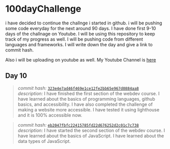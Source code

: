 # 100dayChallenge
i have decided to continue the challnge i started in github. i will be pushing some code everyday for the next around 90 days. I have done first 9-10 days of the challnage on Youtube. I will be using this repository to keep track of my progress as well. I will be pushing code from different languages and frameworks. I will write down the day and give a link to commit hash. 

Also i will be uploading on youtube as well. My Youtube Channel is [here](https://www.youtube.com/@blogbek)

## Day 10
> *commit hash:* [`323e4e7ad46f469e1ce12fe2bb65e967d0884aa8`](https://github.com/asilbek-0311/webdev_course/commit/323e4e7ad46f469e1ce12fe2bb65e967d0884aa8)    
 *description:* I have finished the first section of the webdev course. I have learned about the basics of programming languages, github basics, and accessibility. I have also completed the challenge of making a website more accessible. I have tested it using lighthouse and it is 100% accessible now.

> *commit hash:* [`eb2047fbfc22415785fd22d676252d2c01c7c738`](https://github.com/asilbek-0311/webdev_course/commit/eb2047fbfc22415785fd22d676252d2c01c7c738)    
 *description:* I have started the second section of the webdev course. I have learned about the basics of JavaScript. I have learned about the data types of JavaScript.
